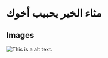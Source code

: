 # مثاء الخير يحبيب أخوك
## Images

![This is a alt text.](https://pbs.twimg.com/profile_images/1567966086523490308/kHXTBfWI.jpg "This is a sample image.")
